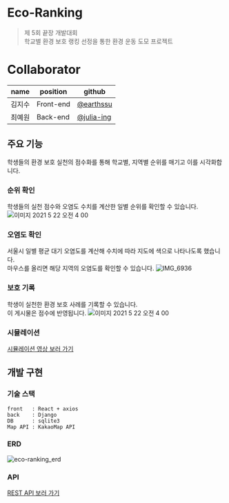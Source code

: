 # Eco-Ranking

> 제 5회 끝장 개발대회 <br>
> 학교별 환경 보호 랭킹 선정을 통한 환경 운동 도모 프로젝트

# Collaborator

| name   | position  | github                                     |
| ------ | --------- | ------------------------------------------ |
| 김지수 | Front-end | [@earthssu](https://github.com/earthssu)   |
| 최예원 | Back-end  | [@julia-ing](https://github.com/julia-ing) |

## 주요 기능

학생들의 환경 보호 실천의 점수화를 통해 학교별, 지역별 순위를 매기고 이를 시각화합니다.

### 순위 확인

학생들의 실천 점수와 오염도 수치를 계산한 일별 순위를 확인할 수 있습니다.
![이미지 2021  5  22  오전 4 00](https://user-images.githubusercontent.com/39795055/121210448-a737ff00-c8b6-11eb-9994-16b500fc6c2e.jpg)

### 오염도 확인

서울시 일별 평균 대기 오염도를 계산해 수치에 따라 지도에 색으로 나타나도록 했습니다. <br>
마우스를 올리면 해당 지역의 오염도를 확인할 수 있습니다.
![IMG_6936](https://user-images.githubusercontent.com/39795055/121209922-37297900-c8b6-11eb-8cee-3f1be597a4ef.jpg)

### 보호 기록

학생이 실천한 환경 보호 사례를 기록할 수 있습니다. <br>
이 게시물은 점수에 반영됩니다.
![이미지 2021  5  22  오전 4 00](https://user-images.githubusercontent.com/39795055/121210448-a737ff00-c8b6-11eb-9994-16b500fc6c2e.jpg)

### 시뮬레이션

[시뮬레이션 영상 보러 가기](https://youtube.com/video/xdKPOH0-GTw/edit)

## 개발 구현

### 기술 스택

```
front   : React + axios
back    : Django
DB      : sqlite3
Map API : KakaoMap API
```

### ERD

![eco-ranking_erd](https://user-images.githubusercontent.com/39795055/121213528-43fb9c00-c8b9-11eb-9496-aa59ad4c8283.png)

### API

[REST API 보러 가기](https://www.notion.so/edd2a76797d0414d92e392aa62e5c9a8?v=d6b45f349db045cab3876ac9b9cbc06d)

